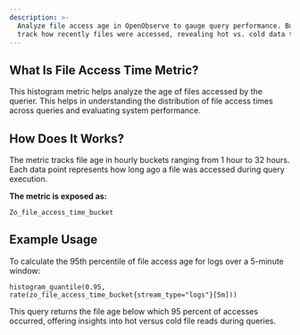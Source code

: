 ```yaml
---
description: >-
  Analyze file access age in OpenObserve to gauge query performance. Buckets
  track how recently files were accessed, revealing hot vs. cold data trends.
---
```

## What Is File Access Time Metric?

This histogram metric helps analyze the age of files accessed by the querier. This helps in understanding the distribution of file access times across queries and evaluating system performance.

## How Does It Works?
The metric tracks file age in hourly buckets ranging from 1 hour to 32 hours. Each data point represents how long ago a file was accessed during query execution. 

**The metric is exposed as:**

```
Zo_file_access_time_bucket
```

## Example Usage
To calculate the 95th percentile of file access age for logs over a 5-minute window:

```
histogram_quantile(0.95, rate(zo_file_access_time_bucket{stream_type="logs"}[5m]))
```

This query returns the file age below which 95 percent of accesses occurred, offering insights into hot versus cold file reads during queries.
